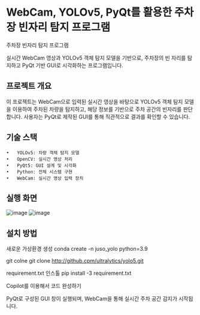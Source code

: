 # WebCam, YOLOv5, PyQt를 활용한 주차장 빈자리 탐지 프로그램
주차장 빈자리 탐지 프로그램

실시간 WebCam 영상과 YOLOv5 객체 탐지 모델을 기반으로, 주차장의 빈 자리를 탐지하고 PyQt 기반 GUI로 시각화하는 프로그램입니다.


## 프로젝트 개요

이 프로젝트는 WebCam으로 입력된 실시간 영상을 바탕으로 YOLOv5 객체 탐지 모델을 이용하여 주차된 차량을 탐지하고, 해당 정보를 기반으로 주차 공간의 빈자리를 판단합니다. 사용자는 PyQt로 제작된 GUI를 통해 직관적으로 결과를 확인할 수 있습니다.

## 기술 스택
	•	YOLOv5: 차량 객체 탐지 모델
	•	OpenCV: 실시간 영상 처리
	•	PyQt5: GUI 설계 및 시각화
	•	Python: 전체 시스템 구현
	•	WebCam: 실시간 영상 입력 장치

## 실행 화면
![image](https://github.com/user-attachments/assets/d9367d28-949f-446b-a3cc-3f0ef00f1144)
![image](https://github.com/user-attachments/assets/7185e835-f18d-450d-b132-76665ecadb73)

## 설치 방법
새로운 가상환경 생성
conda create -n juso_yolo python=3.9

git colne
git clone http://github.cpm/ultralytics/yolo5.git

requirement.txt 인스톨
pip install -3 requirement.txt

Copilot를 이용해서 코드 완성하기
  
PyQt로 구성된 GUI 창이 실행되며, WebCam을 통해 실시간 주차 공간 감지가 시작됩니다.

